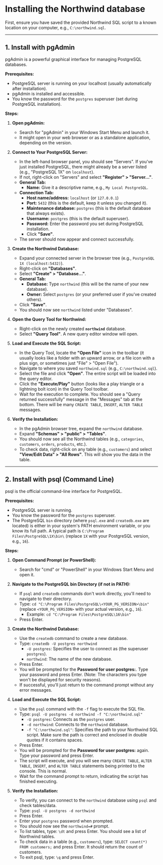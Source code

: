 # Installing the Northwind database

First, ensure you have saved the provided Northwind SQL script to a known location on your computer, e.g., `C:\northwind.sql`.

---

## 1. Install with pgAdmin

pgAdmin is a powerful graphical interface for managing PostgreSQL databases.

**Prerequisites:**
*   PostgreSQL server is running on your localhost (usually automatically after installation).
*   pgAdmin is installed and accessible.
*   You know the password for the `postgres` superuser (set during PostgreSQL installation).

**Steps:**

1.  **Open pgAdmin:**
    *   Search for "pgAdmin" in your Windows Start Menu and launch it.
    *   It might open in your web browser or as a standalone application, depending on the version.

2.  **Connect to Your PostgreSQL Server:**
    *   In the left-hand browser panel, you should see "Servers". If you've just installed PostgreSQL, there might already be a server listed (e.g., "PostgreSQL 1X" on `localhost`).
    *   If not, right-click on "Servers" and select **"Register" > "Server..."**.
    *   **General Tab:**
        *   **Name:** Give it a descriptive name, e.g., `My Local PostgreSQL`.
    *   **Connection Tab:**
        *   **Host name/address:** `localhost` (or `127.0.0.1`)
        *   **Port:** `5432` (this is the default, keep it unless you changed it).
        *   **Maintenance database:** `postgres` (this is the default database that always exists).
        *   **Username:** `postgres` (this is the default superuser).
        *   **Password:** Enter the password you set during PostgreSQL installation.
        *   Click **"Save"**.
    *   The server should now appear and connect successfully.

3.  **Create the Northwind Database:**
    *   Expand your connected server in the browser tree (e.g., `PostgreSQL 1X (localhost:5432)`).
    *   Right-click on **"Databases"**.
    *   Select **"Create" > "Database..."**.
    *   **General Tab:**
        *   **Database:** Type `northwind` (this will be the name of your new database).
        *   **Owner:** Select `postgres` (or your preferred user if you've created others).
    *   Click **"Save"**.
    *   You should now see `northwind` listed under "Databases".

4.  **Open the Query Tool for Northwind:**
    *   Right-click on the newly created **`northwind`** database.
    *   Select **"Query Tool"**. A new query editor window will open.

5.  **Load and Execute the SQL Script:**
    *   In the Query Tool, locate the **"Open File"** icon in the toolbar (it usually looks like a folder with an upward arrow, or a file icon with a plus sign, or sometimes just "File" > "Open File").
    *   Navigate to where you saved `northwind.sql` (e.g., `C:\northwind.sql`).
    *   Select the file and click **"Open"**. The entire script will be loaded into the query editor.
    *   Click the **"Execute/Play"** button (looks like a play triangle or a lightning bolt icon) in the Query Tool toolbar.
    *   Wait for the execution to complete. You should see a "Query returned successfully" message in the "Messages" tab at the bottom. There will be many `CREATE TABLE`, `INSERT`, `ALTER TABLE` messages.

6.  **Verify the Installation:**
    *   In the pgAdmin browser tree, expand the `northwind` database.
    *   Expand **"Schemas" > "public" > "Tables"**.
    *   You should now see all the Northwind tables (e.g., `categories`, `customers`, `orders`, `products`, etc.).
    *   To check data, right-click on any table (e.g., `customers`) and select **"View/Edit Data" > "All Rows"**. This will show you the data in the table.

---

## 2. Install with psql (Command Line)

psql is the official command-line interface for PostgreSQL.

**Prerequisites:**
*   PostgreSQL server is running.
*   You know the password for the `postgres` superuser.
*   The PostgreSQL `bin` directory (where `psql.exe` and `createdb.exe` are located) is either in your system's PATH environment variable, or you know its full path. A typical path is `C:\Program Files\PostgreSQL\1X\bin\` (replace `1X` with your PostgreSQL version, e.g., `16`).

**Steps:**

1.  **Open Command Prompt (or PowerShell):**
    *   Search for "cmd" or "PowerShell" in your Windows Start Menu and open it.

2.  **Navigate to the PostgreSQL bin Directory (if not in PATH):**
    *   If `psql` and `createdb` commands don't work directly, you'll need to navigate to their directory.
    *   Type: `cd "C:\Program Files\PostgreSQL\<YOUR_PG_VERSION>\bin"` (replace `<YOUR_PG_VERSION>` with your actual version, e.g., `16`).
        *   Example: `cd "C:\Program Files\PostgreSQL\16\bin"`
    *   Press Enter.

3.  **Create the Northwind Database:**
    *   Use the `createdb` command to create a new database.
    *   Type: `createdb -U postgres northwind`
        *   `-U postgres`: Specifies the user to connect as (the superuser `postgres`).
        *   `northwind`: The name of the new database.
    *   Press Enter.
    *   You will be prompted for the **Password for user postgres:**. Type your password and press Enter. (Note: The characters you type won't be displayed for security reasons).
    *   If successful, you'll just return to the command prompt without any error messages.

4.  **Load and Execute the SQL Script:**
    *   Use the `psql` command with the `-f` flag to execute the SQL file.
    *   Type: `psql -U postgres -d northwind -f "C:\northwind.sql"`
        *   `-U postgres`: Connects as the `postgres` user.
        *   `-d northwind`: Connects to the `northwind` database.
        *   `-f "C:\northwind.sql"`: Specifies the path to your Northwind SQL script. Make sure the path is correct and enclosed in double quotes if it contains spaces.
    *   Press Enter.
    *   You will be prompted for the **Password for user postgres:** again. Type your password and press Enter.
    *   The script will execute, and you will see many `CREATE TABLE`, `ALTER TABLE`, `INSERT`, and `ALTER TABLE` statements being printed to the console. This is normal.
    *   Wait for the command prompt to return, indicating the script has finished executing.

5.  **Verify the Installation:**
    *   To verify, you can connect to the `northwind` database using `psql` and check tables/data.
    *   Type: `psql -U postgres -d northwind`
    *   Press Enter.
    *   Enter your `postgres` password when prompted.
    *   You should now see the `northwind=#` prompt.
    *   To list tables, type: `\dt` and press Enter. You should see a list of Northwind tables.
    *   To check data in a table (e.g., `customers`), type: `SELECT count(*) FROM customers;` and press Enter. It should return the count of customers.
    *   To exit psql, type: `\q` and press Enter.

